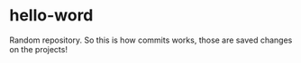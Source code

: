 # hello-word
Random repository.
So this is how commits works, those are saved changes on the projects!
